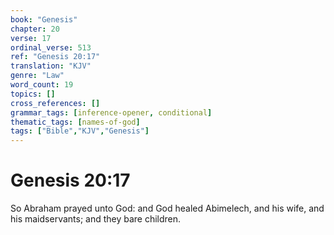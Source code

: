 ```yaml
---
book: "Genesis"
chapter: 20
verse: 17
ordinal_verse: 513
ref: "Genesis 20:17"
translation: "KJV"
genre: "Law"
word_count: 19
topics: []
cross_references: []
grammar_tags: [inference-opener, conditional]
thematic_tags: [names-of-god]
tags: ["Bible","KJV","Genesis"]
---
```


# Genesis 20:17

So Abraham prayed unto God: and God healed Abimelech, and his wife, and his maidservants; and they bare children.
